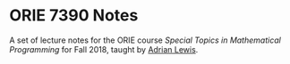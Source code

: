 # ORIE 7390 Notes

A set of lecture notes for the ORIE course *Special Topics in Mathematical
Programming* for Fall 2018, taught by [Adrian Lewis][1].


[1]: https://people.orie.cornell.edu/aslewis/
